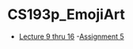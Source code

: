 # CS193p_EmojiArt

- [Lecture 9 thru 16](https://cs193p.sites.stanford.edu/)
-[Assignment 5](https://cs193p.sites.stanford.edu/sites/g/files/sbiybj16636/files/media/file/assignment_5_0.pdf)

